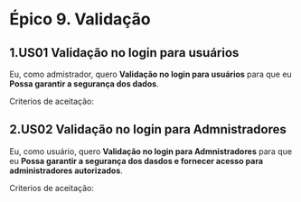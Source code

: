 # Épico 9. Validação 

## 1.US01 Validação no login para usuários
Eu, como admistrador, quero **Validação no login para usuários** para que eu **Possa garantir a segurança dos dados**.
<p>Criterios de aceitação:</p>

## 2.US02 Validação no login para Admnistradores
Eu, como usuário, quero **Validação no login para Admnistradores** para que eu **Possa garantir a segurança dos dasdos e fornecer acesso para administradores autorizados**.
<p>Criterios de aceitação:</p>